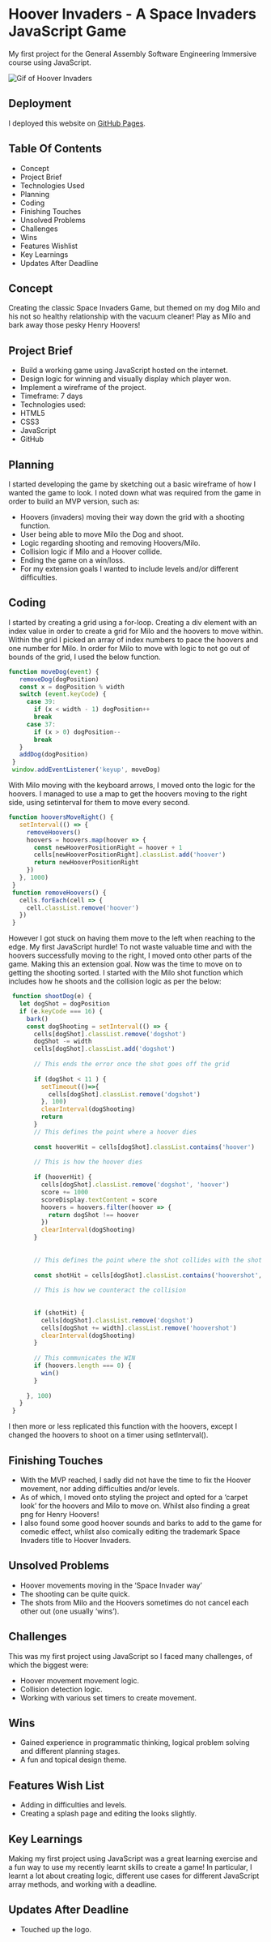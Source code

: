 # **Hoover Invaders** - A Space Invaders JavaScript Game

My first project for the General Assembly Software Engineering Immersive course using JavaScript. 

![Gif of Hoover Invaders](https://media.giphy.com/media/vMzkEdkMbbpnOvxu0X/giphy.gif)

## **Deployment**

I deployed this website on [GitHub Pages](https://kyle-egg.github.io/sei-project-one/). 

## Table Of Contents

* Concept
* Project Brief
* Technologies Used
* Planning
* Coding
* Finishing Touches
* Unsolved Problems
* Challenges
* Wins
* Features Wishlist 
* Key Learnings
* Updates After Deadline

## Concept

Creating the classic Space Invaders Game, but themed on my dog Milo and his not so healthy relationship with the vacuum cleaner! Play as Milo and bark away those pesky Henry Hoovers!

## Project Brief

* Build a working game using JavaScript hosted on the internet.
* Design logic for winning and visually display which player won.
* Implement a wireframe of the project.
* Timeframe: 7 days
* Technologies used:
* HTML5
* CSS3
* JavaScript
* GitHub

## Planning

I started developing the game by sketching out a basic wireframe of how I wanted the game to look. I noted down what was required from the game in order to build an MVP version, such as:
* Hoovers (invaders) moving their way down the grid with a shooting function.
* User being able to move Milo the Dog and shoot.
* Logic regarding shooting and removing Hoovers/Milo.
* Collision logic if Milo and a Hoover collide.
* Ending the game on a win/loss.
* For my extension goals I wanted to include levels and/or different difficulties. 

## Coding

I started by creating a grid using a for-loop. Creating a div element with an index value in order to create a grid for Milo and the hoovers to move within. Within the grid I picked an array of index numbers to pace the hoovers and one number for Milo.
In order for Milo to move with logic to not go out of bounds of the grid, I used the below function.
```javascript
function moveDog(event) {
   removeDog(dogPosition)
   const x = dogPosition % width
   switch (event.keyCode) {
     case 39:
       if (x < width - 1) dogPosition++
       break
     case 37:
       if (x > 0) dogPosition--
       break
   }
   addDog(dogPosition)
 }
 window.addEventListener('keyup', moveDog)
```

With Milo moving with the keyboard arrows, I moved onto the logic for the hoovers. I managed to use a map to get the hoovers moving to the right side, using setinterval for them to move every second. 
```javascript
function hooversMoveRight() {
   setInterval(() => {
     removeHoovers()
     hoovers = hoovers.map(hoover => {
       const newHooverPositionRight = hoover + 1
       cells[newHooverPositionRight].classList.add('hoover')
       return newHooverPositionRight
     })
   }, 1000)
 }
 function removeHoovers() {
   cells.forEach(cell => {
     cell.classList.remove('hoover')
   })
 }
 ```

However I got stuck on having them move to the left when reaching to the edge. My first JavaScript hurdle! To not waste valuable time and with the hoovers successfully moving to the right, I moved onto other parts of the game. Making this an extension goal.
Now was the time to move on to getting the shooting sorted. I started with the Milo shot function which includes how he shoots and the collision logic as per the below:

```javascript
 function shootDog(e) { 
   let dogShot = dogPosition
   if (e.keyCode === 16) {
     bark()
     const dogShooting = setInterval(() => {
       cells[dogShot].classList.remove('dogshot')
       dogShot -= width
       cells[dogShot].classList.add('dogshot')
              
       // This ends the error once the shot goes off the grid
 
       if (dogShot < 11 ) {
         setTimeout(()=>{
           cells[dogShot].classList.remove('dogshot') 
         }, 100)
         clearInterval(dogShooting)
         return
       }
       // This defines the point where a hoover dies
 
       const hooverHit = cells[dogShot].classList.contains('hoover')
 
       // This is how the hoover dies
 
       if (hooverHit) {
         cells[dogShot].classList.remove('dogshot', 'hoover')
         score += 1000
         scoreDisplay.textContent = score
         hoovers = hoovers.filter(hoover => {
           return dogShot !== hoover
         })
         clearInterval(dogShooting)
       }
 
 
       // This defines the point where the shot collides with the shot
 
       const shotHit = cells[dogShot].classList.contains('hoovershot', 'dogshot')
      
       // This is how we counteract the collision
 
 
       if (shotHit) {
         cells[dogShot].classList.remove('dogshot')
         cells[dogShot += width].classList.remove('hoovershot')
         clearInterval(dogShooting)
       }
 
       // This communicates the WIN
       if (hoovers.length === 0) {
         win()
       }
 
     }, 100)
   }
 }
 ```
 
I then more or less replicated this function with the hoovers, except I changed the hoovers to shoot on a timer using setInterval().

## Finishing Touches

* With the MVP reached, I sadly did not have the time to fix the Hoover movement, nor adding difficulties and/or levels. 
* As of which, I moved onto styling the project and opted for a ‘carpet look’ for the hoovers and Milo to move on. Whilst also finding a great png for Henry Hoovers!
* I also found some good hoover sounds and barks to add to the game for comedic effect, whilst also comically editing the trademark Space Invaders title to Hoover Invaders.  

## Unsolved Problems

* Hoover movements moving in the ‘Space Invader way’
* The shooting can be quite quick. 
* The shots from Milo and the Hoovers sometimes do not cancel each other out (one usually ‘wins’).

## Challenges

This was my first project using JavaScript so I faced many challenges, of which the biggest were:
* Hoover movement movement logic.
* Collision detection logic.
* Working with various set timers to create movement.

## Wins

* Gained experience in programmatic thinking, logical problem solving and different planning stages.
* A fun and topical design theme.

## Features Wish List

* Adding in difficulties and levels. 
* Creating a splash page and editing the looks slightly. 

## Key Learnings

Making my first project using JavaScript was a great learning exercise and a fun way to use my recently learnt skills to create a game! In particular, I learnt a lot about creating logic, different use cases for different JavaScript array methods, and working with a deadline.

## Updates After Deadline
* Touched up the logo.

